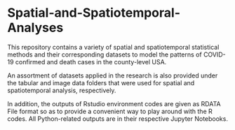 # Spatial-and-Spatiotemporal-Analyses
This repository contains a variety of spatial and spatiotemporal statistical methods and their corresponding datasets to model the patterns of COVID-19 confirmed and death cases in the county-level USA.

An assortment of datasets applied in the research is also provided under the tabular and image data folders that were used for spatial and spatiotemporal analysis, respectively.

In addition, the outputs of Rstudio environment codes are given as RDATA File format so as to provide a convenient way to play around with the R codes. All Python-related outputs are in their respective Jupyter Notebooks.

